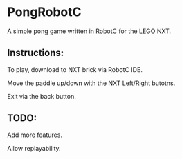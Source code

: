 # PongRobotC
A simple pong game written in RobotC for the LEGO NXT.


## Instructions:
To play, download to NXT brick via RobotC IDE.

Move the paddle up/down with the NXT Left/Right butotns.

Exit via the back button.

## TODO:
Add more features.

Allow replayability.
